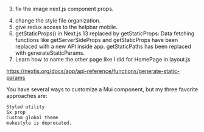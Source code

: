<!-- 1. fix the fonts -->
<!-- 2. repeat the header for every page -->

3. fix the image next.js component props.
<!-- 4. maybe change all items in the nabar for buttons -->
4. change the style file organization.
   <!-- 6. fix the border under the navbar in mobile view. -->
   <!-- 6. map through the cards in help page. -->
5. give redux access to the helpbar mobile.
6. getStaticProps() in Next.js 13 replaced by getStaticProps:
   Data fetching functions like getServerSideProps and getStaticProps have been replaced with a new API inside app. getStaticPaths has been replaced with generateStaticParams.
7. Learn how to name the other page like I did for HomePage in layout.js

https://nextjs.org/docs/app/api-reference/functions/generate-static-params

You have several ways to customize a Mui component, but my three favorite approaches are:

    Styled utility
    Sx prop
    Custom global theme
    makestyle is deprecated.
